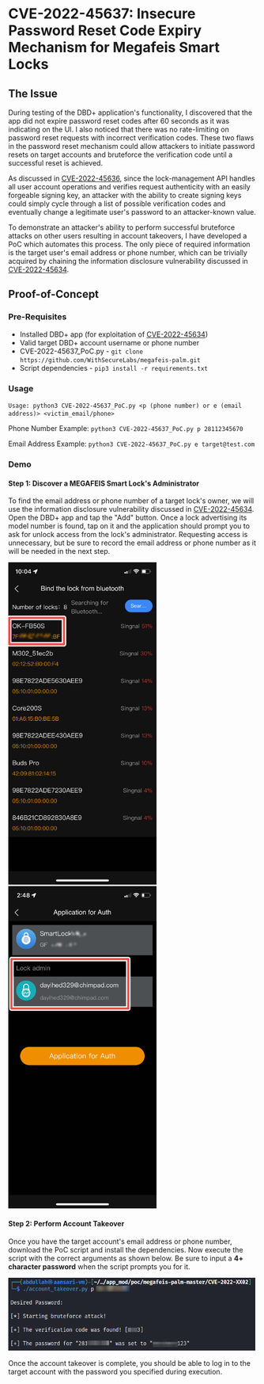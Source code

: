 # CVE-2022-45637: Insecure Password Reset Code Expiry Mechanism for Megafeis Smart Locks

## The Issue
During testing of the DBD+ application's functionality, I discovered that the app did not expire password reset codes after 60 seconds as it was indicating on the UI. I also noticed that there was no rate-limiting on password reset requests with incorrect verification codes. These two flaws in the password reset mechanism could allow attackers to initiate password resets on target accounts and bruteforce the verification code until a successful reset is achieved.

As discussed in [CVE-2022-45636](/CVE-2022-45636), since the lock-management API handles all user account operations and verifies request authenticity with an easily forgeable signing key, an attacker with the ability to create signing keys could simply cycle through a list of possible verification codes and eventually change a legitimate user's password to an attacker-known value.

To demonstrate an attacker's ability to perform successful bruteforce attacks on other users resulting in account takeovers, I have developed a PoC which automates this process. The only piece of required information is the target user's email address or phone number, which can be trivially acquired by chaining the information disclosure vulnerability discussed in [CVE-2022-45634](/CVE-2022-45634).

## Proof-of-Concept

### Pre-Requisites

- Installed DBD+ app (for exploitation of [CVE-2022-45634](/CVE-2022-45634)) 
- Valid target DBD+ account username or phone number
- CVE-2022-45637_PoC.py - ```git clone https://github.com/WithSecureLabs/megafeis-palm.git```
- Script dependencies - ```pip3 install -r requirements.txt```

### Usage

```
Usage: python3 CVE-2022-45637_PoC.py <p (phone number) or e (email address)> <victim_email/phone>
```

Phone Number Example: ```python3 CVE-2022-45637_PoC.py p 28112345670```

Email Address Example: ```python3 CVE-2022-45637_PoC.py e target@test.com```

### Demo

#### Step 1: Discover a MEGAFEIS Smart Lock's Administrator

To find the email address or phone number of a target lock's owner, we will use the information disclosure vulnerability discussed in [CVE-2022-45634](/CVE-2022-45634). Open the DBD+ app and tap the "Add" button. Once a lock advertising its model number is found, tap on it and the application should prompt you to ask for unlock access from the lock's administrator. Requesting access is unnecessary, but be sure to record the email address or phone number as it will be needed in the next step.

<img alt="DBD+ App Discovery Screen" src="../screenshots/dbd_app_discovery_screen.png" width="300"><img alt="DBD+ App Permission Request Screen" src="../screenshots/request_permission_screen.png" width="300">

#### Step 2: Perform Account Takeover

Once you have the target account's email address or phone number, download the PoC script and install the dependencies. Now execute the script with the correct arguments as shown below. Be sure to input a **4+ character password** when the script prompts you for it.

<img alt="Account Takeover PoC Execution" src="../screenshots/poc2_execution.png" width="500">

Once the account takeover is complete, you should be able to log in to the target account with the password you specified during execution. 
